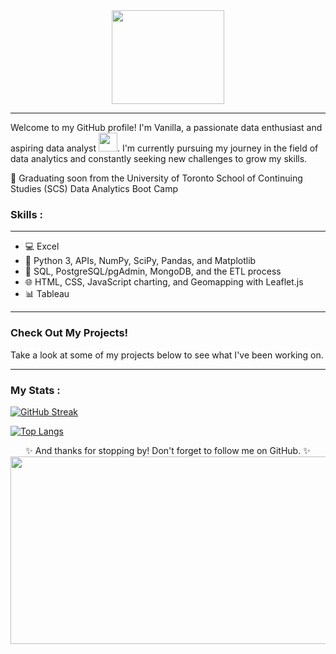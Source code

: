 <!--- Learning Reference: https://www.sitepoint.com/github-profile-readme/ -->
<div id="header" align="center">
  <img src="https://media.giphy.com/media/v1.Y2lkPTc5MGI3NjExdjVkMWVhcDJ4M3I3dzUwaTAxZzQwaG01MThkNjEybXh4aTV3bWNwdiZlcD12MV9pbnRlcm5hbF9naWZfYnlfaWQmY3Q9cw/dk931KSyz5sZjRvYhr/giphy.gif" width="180" height="150"/>
</div>
<div id="badges" align="center">
  <img src="https://komarev.com/ghpvc/?username=vanillatyy1&style=flat-square&color=blue" alt=""/>
  <!---h1>
  Welcome to my GitHub profile!
  <img src="https://media.giphy.com/media/hvRJCLFzcasrR4ia7z/giphy.gif" width="30px"/>
</h1---!>
</div>

---

Welcome to my GitHub profile! I'm Vanilla, a passionate data enthusiast and aspiring data analyst <img src="https://media.giphy.com/media/WUlplcMpOCEmTGBtBW/giphy.gif" width="30">. I'm currently pursuing my journey in the field of data analytics and constantly seeking new challenges to grow my skills.

🌟 Graduating soon from the University of Toronto School of Continuing Studies (SCS) Data Analytics Boot Camp

### Skills :

---

- 💻 Excel
- 🐍 Python 3, APIs, NumPy, SciPy, Pandas, and Matplotlib
- 💾 SQL, PostgreSQL/pgAdmin, MongoDB, and the ETL process
- 🌐 HTML, CSS, JavaScript charting, and Geomapping with Leaflet.js
- 📊 Tableau
<!---- 🤖 Machine learning enthusiast--->

<!---div>
  <img scr="https://github.com/devicons/devicon/blob/master/icons/jupyter/jupyter-original-wordmark.svg" title="Jupyter Notebook" alt="Jupyter_Notebook"  width="40" height="40"/>&nbsp;
  <img scr="https://github.com/devicons/devicon/blob/6910f0503efdd315c8f9b858234310c06e04d9c0/icons/flask/flask-original.svg" title="Flask" alt="Flask" width="40" height="40"/>&nbsp;
  <img src="https://github.com/devicons/devicon/blob/master/icons/javascript/javascript-original.svg" title="JavaScript" alt="JavaScript" width="40" height="40"/>&nbsp;
  <img src="https://github.com/devicons/devicon/blob/6910f0503efdd315c8f9b858234310c06e04d9c0/icons/d3js/d3js-original.svg" title="d3js" width="40" height="40"/>&nbsp;
  <!---https://github.com/devicons/devicon/tree/master/icons--->
</div--->

---
### Check Out My Projects!
Take a look at some of my projects below to see what I've been working on. 

---

### My Stats :
<!---Read me Streak Stats--->
<!---https://github-readme-streak-stats.herokuapp.com/demo/---> 
<!---theme=dracula & tokyonight are pretty cool too-->

[![GitHub Streak](https://github-readme-streak-stats.herokuapp.com?user=vanillatyy1&theme=ambient-gradient&border_radius=0&stroke=EB5454)](https://git.io/streak-stats)
<!---https://github.com/anuraghazra/github-readme-stats/blob/master/themes/README.md--->
[![Top Langs](https://github-readme-stats.vercel.app/api/top-langs/?username=vanillatyy1&layout=compact&theme=ambient_gradient)](https://github.com/vanillatyy1/github-readme-stats)

<!--[![Top Langs](https://github-readme-stats.vercel.app/api/top-langs/?username=vanillatyy1&layout=compact&theme=vision-friendly-dark)](https://github.com/vanillatyy1/github-readme-stats)-->

<!---
vanillatyy1/vanillatyy1 is a ✨ special ✨ repository because its `README.md` (this file) appears on your GitHub profile.
You can click the Preview link to take a look at your changes.
--->
<div align="center">
✨ And thanks for stopping by! Don't forget to follow me on GitHub. ✨
</div>


<div align="center">
  <img src="https://media.giphy.com/media/v1.Y2lkPTc5MGI3NjExNW1qdnkxcnM2MTVzZTQxNjQ5cnllbnNlcmptNGFzM3oxOGd0em1tMiZlcD12MV9pbnRlcm5hbF9naWZfYnlfaWQmY3Q9Zw/GYtblmdLnemlO/giphy.gif" width="600" height="300"/>
</div>

